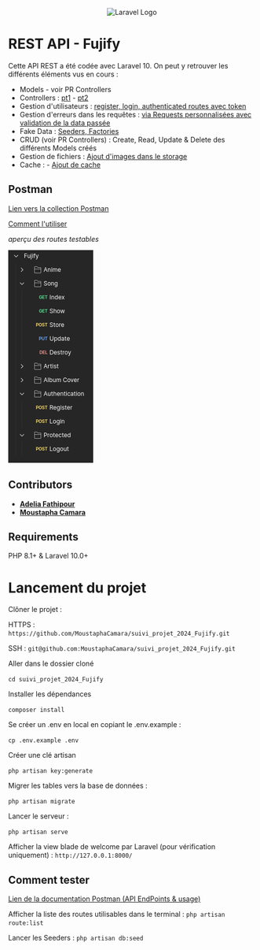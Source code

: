<p align="center"><img src="https://i.ibb.co/9wTzFsf/FUJI-LOGO-2-4.png" alt="Laravel Logo"></p>

# REST API - Fujify

Cette API REST a été codée avec Laravel 10. On peut y retrouver les différents éléments vus en cours :

- Models - voir PR Controllers
- Controllers : [pt1](https://github.com/MoustaphaCamara/suivi_projet_2024_Fujify/pull/1/files) - [pt2](https://github.com/MoustaphaCamara/suivi_projet_2024_Fujify/pull/2/files)
- Gestion d'utilisateurs : [register, login, authenticated routes avec token](https://github.com/MoustaphaCamara/suivi_projet_2024_Fujify/pull/6)
- Gestion d'erreurs dans les
  requêtes : [via Requests personnalisées avec validation de la data passée](https://github.com/MoustaphaCamara/suivi_projet_2024_Fujify/pull/4/files)
- Fake Data : [Seeders, Factories](https://github.com/MoustaphaCamara/suivi_projet_2024_Fujify/pull/3/files)
- CRUD (voir PR Controllers) : Create, Read, Update & Delete des différents Models créés
- Gestion de
  fichiers : [Ajout d'images dans le storage](https://github.com/MoustaphaCamara/suivi_projet_2024_Fujify/pull/5/files)
- Cache :  - [Ajout de cache](https://github.com/MoustaphaCamara/suivi_projet_2024_Fujify/pull/8/files)

## Postman

[Lien vers la collection Postman](https://lunar-sunset-959508.postman.co/workspace/bsOft~6f6d8a7c-71d1-425f-9fc2-58ea6cf7af2e/collection/24000334-cf0b03c0-3269-4336-bebf-985c1937de15?action=share&creator=24000334&active-environment=24000334-77b67695-9f27-49ff-9043-40090206b5e5)

[Comment l'utiliser](#comment-tester)

_aperçu des routes testables_

![img_1.png](img_1.png)

## Contributors

- **[Adelia Fathipour](https://github.com/SajedehAdelia)**
- **[Moustapha Camara](https://github.com/MoustaphaCamara)**

## Requirements

PHP 8.1+ & Laravel 10.0+

# Lancement du projet

Clôner le projet :

HTTPS :
`https://github.com/MoustaphaCamara/suivi_projet_2024_Fujify.git`

SSH :
`git@github.com:MoustaphaCamara/suivi_projet_2024_Fujify.git`

Aller dans le dossier cloné

`cd suivi_projet_2024_Fujify`

Installer les dépendances

`composer install`

Se créer un .env en local en copiant le .env.example :

`cp .env.example .env`

Créer une clé artisan

`php artisan key:generate`

Migrer les tables vers la base de données :

`php artisan migrate`

Lancer le serveur :

`php artisan serve`

Afficher la view blade de welcome par Laravel (pour vérification uniquement) : `http://127.0.0.1:8000/`

## Comment tester

[Lien de la documentation Postman (API EndPoints & usage)](https://documenter.getpostman.com/view/24000334/2sA2xfZZQ1)

Afficher la liste des routes utilisables dans le terminal :
`php artisan route:list`

Lancer les Seeders :
`php artisan db:seed`
